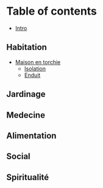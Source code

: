 # Table of contents

* [Intro](README.md)

## Habitation

* [Maison en torchie](habitation/untitled/README.md)
  * [Isolation](habitation/untitled/isolation.md)
  * [Enduit](habitation/untitled/enduit.md)

## Jardinage

## Medecine

## Alimentation

## Social

## Spiritualité

